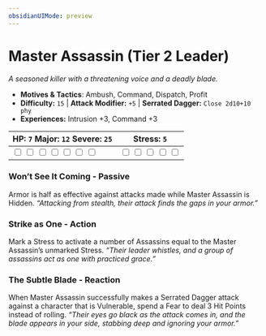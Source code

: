 ```yaml
---
obsidianUIMode: preview
---
```

# Master Assassin (Tier 2 Leader)

*A seasoned killer with a threatening voice and a deadly blade.*

- **Motives & Tactics**: Ambush, Command, Dispatch, Profit
- **Difficulty:** `15` | **Attack Modifier:** `+5` | **Serrated Dagger:** `Close 2d10+10 phy`
- **Experiences:** Intrusion +3, Command +3

| HP: `7` Major: `12` Severe: `25` | Stress: `5` |
|--|--|
|  <input type="checkbox" unchecked id="e0e9aef4"> <input type="checkbox" unchecked id="463f97d3"> <input type="checkbox" unchecked id="12e3b3f3"> <input type="checkbox" unchecked id="b7f99f71"> <input type="checkbox" unchecked id="3c4ea889"> <input type="checkbox" unchecked id="3e31b797"> <input type="checkbox" unchecked id="a502342d"> |  <input type="checkbox" unchecked id="ddc3bb65"> <input type="checkbox" unchecked id="39d9478f"> <input type="checkbox" unchecked id="261db9b9"> <input type="checkbox" unchecked id="8ba80e4a"> <input type="checkbox" unchecked id="ac7c5f92"> |

### Won’t See It Coming - Passive

Armor is half as effective against attacks made while Master Assassin is Hidden. *“Attacking from stealth, their attack finds the gaps in your armor.”*

### Strike as One - Action

Mark a Stress to activate a number of Assassins equal to the Master Assassin’s unmarked Stress. *“Their leader whistles, and a group of assassins act as one with practiced grace.”*

### The Subtle Blade - Reaction

When Master Assassin successfully makes a Serrated Dagger attack against a character that is Vulnerable, spend a Fear to deal 3 Hit Points instead of rolling. *“Their eyes go black as the attack comes in, and the blade appears in your side, stabbing deep and ignoring your armor.”*



